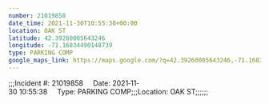 ```yaml
---
number: 21019858
date_time: 2021-11-30T10:55:38+00:00
location: OAK ST
latitude: 42.39260005643246
longitude: -71.16834490148739
type: PARKING COMP
google_maps_link: https://maps.google.com/?q=42.39260005643246,-71.16834490148739
---
```


;;;Incident #: 21019858     Date: 2021‐11‐30 10:55:38     Type: PARKING COMP;;;Location: OAK ST;;;;;;
